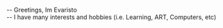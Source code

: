 -- Greetings, Im Evaristo<br/>
-- I have many interests and hobbies (i.e. Learning, ART, Computers, etc) <br/>

